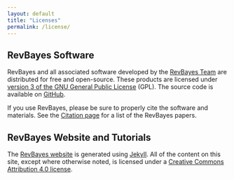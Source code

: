 ```yaml
---
layout: default
title: "Licenses"
permalink: /license/
---
```


## RevBayes Software

RevBayes and all associated software developed by the [RevBayes Team](https://github.com/revbayes) are distributed for free and open-source. These products are licensed under [version 3 of the GNU General Public License](http://www.gnu.org/copyleft/gpl.html) (GPL). The source code is available on [GitHub](https://github.com/revbayes/revbayes). 

If you use RevBayes, please be sure to properly cite the software and materials. See the <a href="{{ site.baseurl }}/citation">Citation page</a> for a list of the RevBayes papers.


## RevBayes Website and Tutorials

The <a href="{{ site.baseurl }}">RevBayes website</a> is generated using [Jekyll](https://jekyllrb.com/). All of the content on this site, except where otherwise noted, is licensed under a [Creative Commons Attribution 4.0 license](https://creativecommons.org/licenses/by/4.0/).


